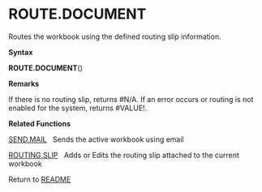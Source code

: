 # ROUTE.DOCUMENT

Routes the workbook using the defined routing slip information.

**Syntax**

**ROUTE.DOCUMENT**()

**Remarks**

If there is no routing slip, returns \#N/A. If an error occurs or
routing is not enabled for the system, returns \#VALUE\!.

**Related Functions**

[SEND.MAIL](SEND.MAIL.md)&nbsp;&nbsp;&nbsp;Sends the active workbook using email

[ROUTING.SLIP](ROUTING.SLIP.md)&nbsp;&nbsp;&nbsp;Adds or Edits the routing slip attached to
the current workbook



Return to [README](README.md#R)

